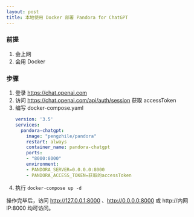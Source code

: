 ```yaml
---
layout: post
title: 本地使用 Docker 部署 Pandora for ChatGPT
---
```

### 前提
1. 会上网
2. 会用 Docker

### 步骤
1. 登录 https://chat.openai.com
2. 访问 https://chat.openai.com/api/auth/session 获取 accessToken
3. 编写 docker-compose.yaml
	```yaml
	version: '3.5'
	services:
	  pandora-chatgpt:
	    image: "pengzhile/pandora"
	    restart: always
	    container_name: pandora-chatgpt
	    ports:
	    - "8000:8000"
	    environment:
	    - PANDORA_SERVER=0.0.0.0:8000
	    - PANDORA_ACCESS_TOKEN=获取的accessToken
	```
4. 执行 `docker-compose up -d`

操作完毕后，访问 http://127.0.0.1:8000 、http://0.0.0.0:8000 或 http://内网IP:8000 均可访问。
